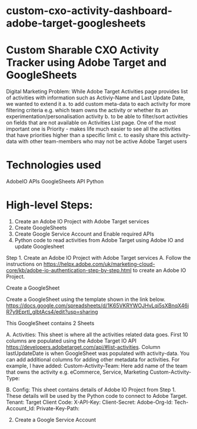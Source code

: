 # custom-cxo-activity-dashboard-adobe-target-googlesheets

# Custom Sharable CXO Activity Tracker using Adobe Target and GoogleSheets

Digital Marketing Problem: While Adobe Target Activities page provides list of activities with information such as Activiy-Name and Last Update Date, we wanted to extend it
a. to add custom meta-data to each activity for more filtering criteria e.g. which team owns the activity or whether its an experimentation/personalisation activity
b. to be able to filter/sort activities on fields that are not available on Activities List page. One of the most important one is Priority - makes life much easier to see all the activities that have priorities higher than a specific limit 
c. to easily share this activity-data with other team-members who may not be active Adobe Target users
 
# Technologies used
AdobeIO APIs
GoogleSheets API
Python

# High-level Steps:
1. Create an Adobe IO Project with Adobe Target services
2. Create GoogleSheets
3. Create Google Service Account and Enable required APIs
4. Python code to read activities from Adobe Target using Adobe IO and update Googlesheet


Step 1. Create an Adobe IO Project with Adobe Target services
A. Follow the instructions on https://helpx.adobe.com/uk/marketing-cloud-core/kb/adobe-io-authentication-step-by-step.html to create an Adobe IO Project.



Create a GoogleSheet

Create a GoogleSheet using the template shown in the link below. 
https://docs.google.com/spreadsheets/d/1K65VKRYWOJHvLqi5sXBnqX46iR7y9EprtI_glbtAcs4/edit?usp=sharing

This GoogleSheet contains 2 Sheets

A. Activities: This sheet is where all the activities related data goes. First 10 columns are populated using the Adobe Target IO API https://developers.adobetarget.com/api/#list-activities. 
Column lastUpdateDate is when GoogleSheet was populated with activity-data.
You can add additional columns for adding other metadata for activities. For example, I have added:
Custom-Activity-Team: Here add name of the team that owns the activity e.g. eCommerce, Service, Marketing
Custom-Activity-Type:

B. Config: This sheet contains details of Adobe IO Project from Step 1. These details will be used by the Python code to connect to Adobe Target.
Tenant:
Target Client Code:
X-API-Key:
Client-Secret:
Adobe-Org-Id:
Tech-Account_Id:
Private-Key-Path:	

2. Create a Google Service Account

